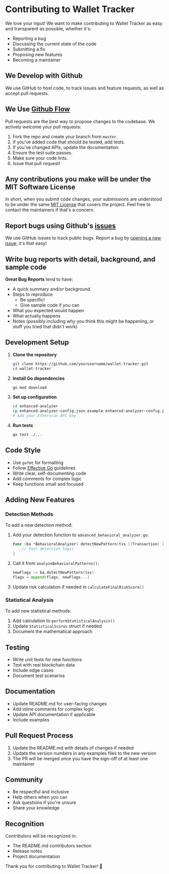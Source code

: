 # Contributing to Wallet Tracker

We love your input! We want to make contributing to Wallet Tracker as easy and transparent as possible, whether it's:

- Reporting a bug
- Discussing the current state of the code
- Submitting a fix
- Proposing new features
- Becoming a maintainer

## We Develop with Github
We use GitHub to host code, to track issues and feature requests, as well as accept pull requests.

## We Use [Github Flow](https://guides.github.com/introduction/flow/index.html)
Pull requests are the best way to propose changes to the codebase. We actively welcome your pull requests:

1. Fork the repo and create your branch from `master`.
2. If you've added code that should be tested, add tests.
3. If you've changed APIs, update the documentation.
4. Ensure the test suite passes.
5. Make sure your code lints.
6. Issue that pull request!

## Any contributions you make will be under the MIT Software License
In short, when you submit code changes, your submissions are understood to be under the same [MIT License](http://choosealicense.com/licenses/mit/) that covers the project. Feel free to contact the maintainers if that's a concern.

## Report bugs using Github's [issues](https://github.com/yourusername/wallet-tracker/issues)
We use GitHub issues to track public bugs. Report a bug by [opening a new issue](); it's that easy!

## Write bug reports with detail, background, and sample code

**Great Bug Reports** tend to have:

- A quick summary and/or background
- Steps to reproduce
  - Be specific!
  - Give sample code if you can
- What you expected would happen
- What actually happens
- Notes (possibly including why you think this might be happening, or stuff you tried that didn't work)

## Development Setup

1. **Clone the repository**
   ```bash
   git clone https://github.com/yourusername/wallet-tracker.git
   cd wallet-tracker
   ```

2. **Install Go dependencies**
   ```bash
   go mod download
   ```

3. **Set up configuration**
   ```bash
   cd enhanced-analyzer
   cp enhanced-analyzer-config.json.example enhanced-analyzer-config.json
   # Add your Etherscan API key
   ```

4. **Run tests**
   ```bash
   go test ./...
   ```

## Code Style

- Use `gofmt` for formatting
- Follow [Effective Go](https://golang.org/doc/effective_go.html) guidelines
- Write clear, self-documenting code
- Add comments for complex logic
- Keep functions small and focused

## Adding New Features

### Detection Methods
To add a new detection method:

1. Add your detection function to `advanced_behavioral_analyzer.go`:
   ```go
   func (ba *BehavioralAnalyzer) detectNewPattern(txs []Transaction) []BehavioralFlag {
       // Your detection logic
   }
   ```

2. Call it from `analyzeBehavioralPatterns()`:
   ```go
   newFlags := ba.detectNewPattern(txs)
   flags = append(flags, newFlags...)
   ```

3. Update risk calculation if needed in `calculateFinalRiskScore()`

### Statistical Analysis
To add new statistical methods:

1. Add calculation to `performStatisticalAnalysis()`
2. Update `StatisticalScores` struct if needed
3. Document the mathematical approach

## Testing

- Write unit tests for new functions
- Test with real blockchain data
- Include edge cases
- Document test scenarios

## Documentation

- Update README.md for user-facing changes
- Add inline comments for complex logic
- Update API documentation if applicable
- Include examples

## Pull Request Process

1. Update the README.md with details of changes if needed
2. Update the version numbers in any examples files to the new version
3. The PR will be merged once you have the sign-off of at least one maintainer

## Community

- Be respectful and inclusive
- Help others when you can
- Ask questions if you're unsure
- Share your knowledge

## Recognition

Contributors will be recognized in:
- The README.md contributors section
- Release notes
- Project documentation

Thank you for contributing to Wallet Tracker! 🚀
